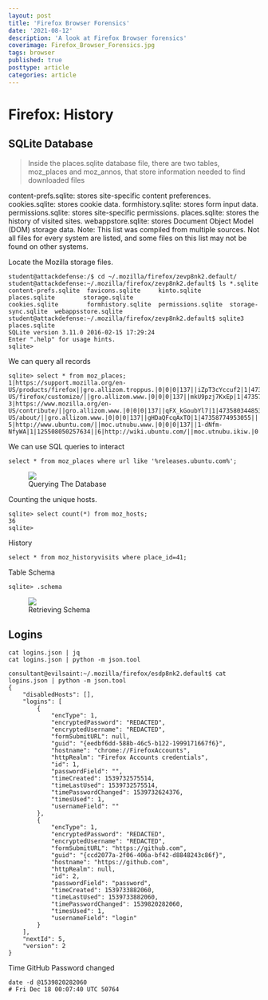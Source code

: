 ```yaml
---
layout: post
title: 'Firefox Browser Forensics'
date: '2021-08-12'
description: 'A look at Firefox Browser forensics'
coverimage: Firefox_Browser_Forensics.jpg
tags: browser
published: true
posttype: article
categories: article
---
```

# Firefox: History


## SQLite Database

> Inside the places.sqlite database file, there are two tables, moz_places and moz_annos, that store information needed to find downloaded files

content-prefs.sqlite: stores site-specific content preferences.
cookies.sqlite: stores cookie data.
formhistory.sqlite: stores form input data.
permissions.sqlite: stores site-specific permissions.
places.sqlite: stores the history of visited sites.
webappstore.sqlite: stores Document Object Model (DOM) storage data.
Note: This list was compiled from multiple sources. Not all files for every system are listed, and some files on this list may not be found on other systems.


Locate the Mozilla storage files. 
```
student@attackdefense:/$ cd ~/.mozilla/firefox/zevp8nk2.default/
student@attackdefense:~/.mozilla/firefox/zevp8nk2.default$ ls *.sqlite
content-prefs.sqlite  favicons.sqlite     kinto.sqlite        places.sqlite        storage.sqlite
cookies.sqlite        formhistory.sqlite  permissions.sqlite  storage-sync.sqlite  webappsstore.sqlite
student@attackdefense:~/.mozilla/firefox/zevp8nk2.default$ sqlite3 places.sqlite
SQLite version 3.11.0 2016-02-15 17:29:24
Enter ".help" for usage hints.
sqlite>
```

We can query all records
```
sqlite> select * from moz_places;
1|https://support.mozilla.org/en-US/products/firefox||gro.allizom.troppus.|0|0|0|137||iZpT3cYccuf2|1|47357795150914||2|https://www.mozilla.org/en-US/firefox/customize/||gro.allizom.www.|0|0|0|137||mkU9pzj7KxEp|1|47357014640010||
3|https://www.mozilla.org/en-US/contribute/||gro.allizom.www.|0|0|0|137||qFX_kGoubYl7|1|47358034485371||4|https://www.mozilla.org/en-US/about/||gro.allizom.www.|0|0|0|137||gHDaQFcqAxTO|1|47358774953055||
5|http://www.ubuntu.com/||moc.utnubu.www.|0|0|0|137||1-dNfm-NfyWA|1|125508050257634||6|http://wiki.ubuntu.com/||moc.utnubu.ikiw.|0|0|0|137||4Em1q9WFjljD|1|125511519733047||
```

We can use SQL queries to interact
```
select * from moz_places where url like '%releases.ubuntu.com%';
```

<figure class="figure text-center col-xs-12 col-sm-12 col-lg-12"><img src="/static/af6edeb8-15ff-4712-a559-6416ddd859d6.png" class="figure-img img-fluid border border-1 border-dark" alt=" "><figcaption class="figure-caption text-center fw-normal text-dark">Querying The Database</figcaption></figure>

Counting the unique hosts.
```
sqlite> select count(*) from moz_hosts;
36
sqlite>
```

History
```
select * from moz_historyvisits where place_id=41;
```

Table Schema 
```
sqlite> .schema
```

<figure class="figure text-center col-xs-12 col-sm-12 col-lg-12"><img src="/static/6fa64eb7-e269-4b8a-99fa-0a7388cac17c.png" class="figure-img img-fluid border border-1 border-dark" alt=" "><figcaption class="figure-caption text-center fw-normal text-dark">Retrieving Schema</figcaption></figure>



## Logins

```
cat logins.json | jq
cat logins.json | python -m json.tool
```

```
consultant@evilsaint:~/.mozilla/firefox/esdp8nk2.default$ cat logins.json | python -m json.tool
{
    "disabledHosts": [],
    "logins": [
        {
            "encType": 1,
            "encryptedPassword": "REDACTED",
            "encryptedUsername": "REDACTED",
            "formSubmitURL": null,
            "guid": "{eedbf6dd-588b-46c5-b122-1999171667f6}",
            "hostname": "chrome://FirefoxAccounts",
            "httpRealm": "Firefox Accounts credentials",
            "id": 1,
            "passwordField": "",
            "timeCreated": 1539732575514,
            "timeLastUsed": 1539732575514,
            "timePasswordChanged": 1539732624376,
            "timesUsed": 1,
            "usernameField": ""
        },
        {
            "encType": 1,
            "encryptedPassword": "REDACTED",
            "encryptedUsername": "REDACTED",
            "formSubmitURL": "https://github.com",
            "guid": "{ccd2077a-2f06-406a-bf42-d8848243c86f}",
            "hostname": "https://github.com",
            "httpRealm": null,
            "id": 2,
            "passwordField": "password",
            "timeCreated": 1539733882060,
            "timeLastUsed": 1539733882060,
            "timePasswordChanged": 1539820282060,
            "timesUsed": 1,
            "usernameField": "login"
        }
    ],
    "nextId": 5,
    "version": 2
}
```


Time GitHub Password changed
```
date -d @1539820282060
# Fri Dec 18 00:07:40 UTC 50764
```